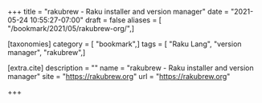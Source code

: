 +++
title = "rakubrew - Raku installer and version manager"
date = "2021-05-24 10:55:27-07:00"
draft = false
aliases = [ "/bookmark/2021/05/rakubrew-org/",]

[taxonomies]
category = [ "bookmark",]
tags = [ "Raku Lang", "version manager", "rakubrew",]

[extra.cite]
description = ""
name = "rakubrew - Raku installer and version manager"
site = "https://rakubrew.org"
url = "https://rakubrew.org"

+++
